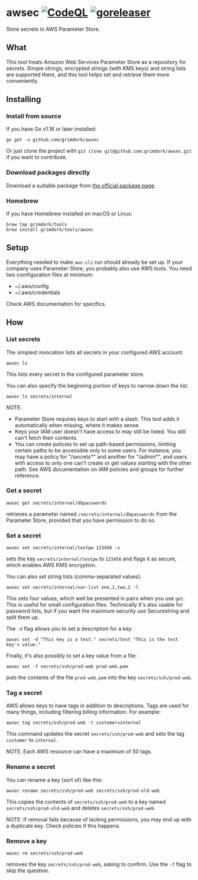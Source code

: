 # awsec [![CodeQL](https://github.com/grimdork/awsec/actions/workflows/codeql-analysis.yml/badge.svg)](https://github.com/grimdork/awsec/actions/workflows/codeql-analysis.yml) [![goreleaser](https://github.com/grimdork/awsec/actions/workflows/release.yml/badge.svg)](https://github.com/grimdork/awsec/actions/workflows/release.yml)
Store secrets in AWS Parameter Store.

## What
This tool treats Amazon Web Services Parameter Store as a repository for secrets. Simple strings, encrypted strings (with KMS keys) and string lists are supported there, and this tool helps set and retrieve them more conveniently.

## Installing

### Install from source
If you have Go v1.16 or later installed:
```
go get -u github.com/grimdork/awsec
```

Or just clone the project with `git clone git@github.com:grimdork/awsec.git` if you want to contribute.

### Download packages directly
Download a suitable package from [the official package page](https://github.com/grimdork/awsec/releases).

### Homebrew
If you have Homebrew installed on macOS or Linux:
```
brew tap grimdork/tools
brew install grimdork/tools/awsec
```

## Setup
Everything needed to make `aws-cli` run should already be set up. If your company uses Parameter Store, you probably also use AWS tools. You need two comfiguration files at minimum:
- ~/.aws/config
- ~/.aws/credentials

Check AWS documentation for specifics.

## How

### List secrets
The simplest invocation lists all secrets in your configured AWS account:
```
awsec ls
```

This lists every secret in the configured parameter store.

You can also specify the beginning portion of keys to narrow down the list:
```
awsec ls secrets/internal
```

NOTE:
- Parameter Store requires keys to start with a slash. This tool adds it automatically when missing, where it makes sense.
- Keys your IAM user doesn't have access to may still be listed. You still can't fetch their contents.
- You can create policies to set up path-based permissions, limiting certain paths to be accessible only to some users. For instance, you may have a policy for "/secrets*" and another for "/admin*", and users with access to only one can't create or get values starting with the other path. See AWS documentation on IAM policies and groups for further reference.

### Get a secret
```
awsec get secrets/internal/dbpasswords
````
retrieves a parameter named `/secrets/internal/dbpasswords` from the Parameter Store, provided that you have permission to do so.


### Set a secret
```
awsec set secrets/internal/testpw 123456 -s
````
sets the key `secrets/internal/testpw` to `123456` and flags it as secure, which enables AWS KMS encryption.

You can also set string lists (comma-separated values):
```
awsec set secrets/internal/var-list one,1,two,2 -l
```

This sets four values, which well be presented in pairs when you use `get`. This is useful for small configuration files. Technically it's also usable for password lists, but if you want the maximum security use Securestring and split them up.

The `-d` flag allows you to set a description for a key:
```
awsec set -d "This key is a test." secrets/test "This is the test key's value."
```

Finally, it's also possibly to set a key value from a file:
```
awsec set -f secrets/ssh/prod-web prod-web.pem
````
puts the contents of the file `prod-web.pem` into the key `secrets/ssh/prod-web`.

### Tag a secret
AWS allows keys to have tags in addition to descriptions. Tags are used for many things, including filtering billing information. For example:
```
awsec tag secrets/ssh/prod-web -t customer=internal
```

This command updates the secret `secrets/ssh/prod-web` and sets the tag `customer` to `internal`.

NOTE: Each AWS resource can have a maximum of 50 tags.

### Rename a secret
You can rename a key (sort of) like this:
```
awsec rename secrets/ssh/prod-web secrets/ssh/prod-old-web
````

This copies the contents of `secrets/ssh/prod-web` to a key named `secrets/ssh/prod-old-web` and deletes `secrets/ssh/prod-web`.

NOTE: If removal fails because of lacking permissions, you may end up with a duplicate key. Check policies if this happens.

### Remove a key
```
awsec rm secrets/ssh/prod-web
```
removes the key `secrets/ssh/prod-web`, asking to confirm. Use the `-f` flag to skip the question.
